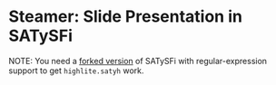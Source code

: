Steamer: Slide Presentation in SATySFi
=======================================

NOTE: You need a [forked version](https://github.com/konn/satysfi/tree/regex) of SATySFi with regular-expression support to get `highlite.satyh` work.
